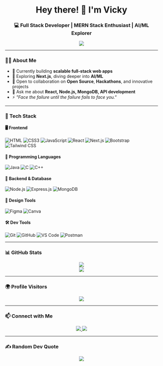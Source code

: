 <!-- Banner or Introduction -->
<h1 align="center">Hey there! 👋 I'm Vicky</h1>
<h3 align="center">💻 Full Stack Developer | MERN Stack Enthusiast | AI/ML Explorer</h3>

<p align="center">
  <img src="https://readme-typing-svg.herokuapp.com?font=Fira+Code&size=24&pause=1000&color=00FFFF&center=true&vCenter=true&width=500&lines=Code.+Build.+Innovate." />
</p>

---

### 🧑‍💻 About Me

- 🔭 Currently building **scalable full-stack web apps**
- 🌱 Exploring **Next.js**, diving deeper into **AI/ML**
- 👯 Open to collaboration on **Open Source**, **Hackathons**, and innovative projects
- 💬 Ask me about **React, Node.js, MongoDB, API development**
- ⚡ _"Face the failure until the failure fails to face you."_

---

### 🚀 Tech Stack

#### 🖥️ Frontend
![HTML](https://img.shields.io/badge/HTML5-E34F26?style=flat&logo=html5&logoColor=white)
![CSS3](https://img.shields.io/badge/CSS3-1572B6?style=flat&logo=css3&logoColor=white)
![JavaScript](https://img.shields.io/badge/JavaScript-F7DF1E?style=flat&logo=javascript&logoColor=black)
![React](https://img.shields.io/badge/React-20232A?style=flat&logo=react&logoColor=61DAFB)
![Next.js](https://img.shields.io/badge/Next.js-black?style=flat&logo=next.js)
![Bootstrap](https://img.shields.io/badge/Bootstrap-563D7C?style=flat&logo=bootstrap&logoColor=white)
![Tailwind CSS](https://img.shields.io/badge/TailwindCSS-38B2AC?style=flat&logo=tailwind-css&logoColor=white)

#### 🧠 Programming Languages
![Java](https://img.shields.io/badge/Java-ED8B00?style=flat&logo=java&logoColor=white)
![C](https://img.shields.io/badge/C-00599C?style=flat&logo=c&logoColor=white)
![C++](https://img.shields.io/badge/C++-00599C?style=flat&logo=c%2B%2B&logoColor=white)

#### 🔧 Backend & Database
![Node.js](https://img.shields.io/badge/Node.js-339933?style=flat&logo=node.js&logoColor=white)
![Express.js](https://img.shields.io/badge/Express.js-000000?style=flat&logo=express&logoColor=white)
![MongoDB](https://img.shields.io/badge/MongoDB-4EA94B?style=flat&logo=mongodb&logoColor=white)

#### 🎨 Design Tools
![Figma](https://img.shields.io/badge/Figma-F24E1E?style=flat&logo=figma&logoColor=white)
![Canva](https://img.shields.io/badge/Canva-00C4CC?style=flat&logo=canva&logoColor=white)

#### 🛠️ Dev Tools
![Git](https://img.shields.io/badge/Git-F05032?style=flat&logo=git&logoColor=white)
![GitHub](https://img.shields.io/badge/GitHub-181717?style=flat&logo=github)
![VS Code](https://img.shields.io/badge/VS%20Code-007ACC?style=flat&logo=visual-studio-code)
![Postman](https://img.shields.io/badge/Postman-FF6C37?style=flat&logo=postman)

---

<h3>📊 GitHub Stats</h3>

<p align="center">
  <img src="https://nirzak-streak-stats.vercel.app/?user=vicky2742&theme=github_dark&hide_border=false" />
  <br/>
  <img src="https://github-readme-stats.vercel.app/api/top-langs/?username=vicky2742&theme=github_dark&hide_border=false&include_all_commits=false&count_private=false&layout=compact" />
</p>

---

### 🌍 Profile Visitors

<div align="center">
  <img src="https://profile-counter.glitch.me/vicky2742/count.svg?" />
</div>

---

### 📫 Connect with Me

<p align="center">
  <a href="mailto:vickyjmh5@gmail.com">
    <img src="https://img.shields.io/badge/Gmail-D14836?style=for-the-badge&logo=gmail&logoColor=white" />
  </a>
  <a href="https://www.linkedin.com/in/vicky-369194221/" target="_blank">
    <img src="https://img.shields.io/badge/LinkedIn-0077B5?style=for-the-badge&logo=linkedin&logoColor=white" />
  </a>
</p>

---

### ✍️ Random Dev Quote

<p align="center">
  <img src="https://quotes-github-readme.vercel.app/api?type=horizontal&theme=radical" />
</p>
